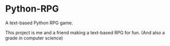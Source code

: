 # Python-RPG
A text-based Python RPG game.

This project is me and a friend making a text-based RPG for fun. (And also a grade in computer science)
